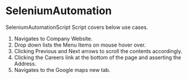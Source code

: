# SeleniumAutomation
SeleniumAutomationScript
Script covers below use cases.
1.	Navigates to Company Website.
2.	Drop down lists the Menu Items on mouse hover over.
3.	Clicking Previous and Next arrows to scroll the contents accordingly.
4.	Clicking the Careers link at the bottom of the page and asserting the Address.
5.	Navigates to the Google maps new tab. 

